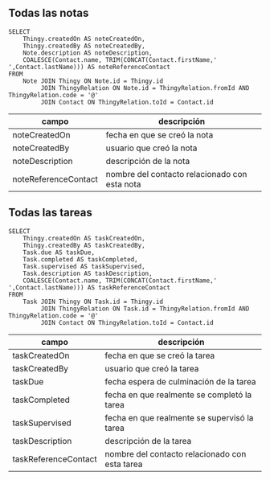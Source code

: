## Todas las notas

    SELECT
        Thingy.createdOn AS noteCreatedOn,
        Thingy.createdBy AS noteCreatedBy,
        Note.description AS noteDescription,
        COALESCE(Contact.name, TRIM(CONCAT(Contact.firstName,' ',Contact.lastName))) AS noteReferenceContact  
    FROM 
        Note JOIN Thingy ON Note.id = Thingy.id
             JOIN ThingyRelation ON Note.id = ThingyRelation.fromId AND ThingyRelation.code = '@' 
             JOIN Contact ON ThingyRelation.toId = Contact.id

| campo                | descripción                                   |
| -------------------- | --------------------------------------------- |
| noteCreatedOn        | fecha en que se creó la nota                  |
| noteCreatedBy        | usuario que creó la nota                      |
| noteDescription      | descripción de la nota                        |
| noteReferenceContact | nombre del contacto relacionado con esta nota |

## Todas las tareas

    SELECT
        Thingy.createdOn AS taskCreatedOn,
        Thingy.createdBy AS taskCreatedBy,
        Task.due AS taskDue,
        Task.completed AS taskCompleted,
        Task.supervised AS taskSupervised,
        Task.description AS taskDescription,
        COALESCE(Contact.name, TRIM(CONCAT(Contact.firstName,' ',Contact.lastName))) AS taskReferenceContact
    FROM 
        Task JOIN Thingy ON Task.id = Thingy.id
             JOIN ThingyRelation ON Task.id = ThingyRelation.fromId AND ThingyRelation.code = '@' 
             JOIN Contact ON ThingyRelation.toId = Contact.id

| campo                | descripción                                    |
| -------------------- | ---------------------------------------------- |
| taskCreatedOn        | fecha en que se creó la tarea                  |
| taskCreatedBy        | usuario que creó la tarea                      |
| taskDue              | fecha espera de culminación de la tarea        |
| taskCompleted        | fecha en que realmente se completó la tarea    |
| taskSupervised       | fecha en que realmente se supervisó la tarea   |
| taskDescription      | descripción de la tarea                        |
| taskReferenceContact | nombre del contacto relacionado con esta tarea |
